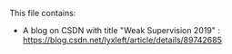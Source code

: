 This file contains:
- A blog on CSDN with title "Weak Supervision 2019" : https://blog.csdn.net/lyxleft/article/details/89742685